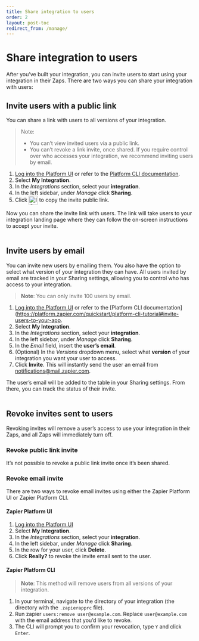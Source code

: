 ```yaml
---
title: Share integration to users
order: 2
layout: post-toc
redirect_from: /manage/
---
```

# Share integration to users

After you’ve built your integration, you can invite users to start using your integration in their Zaps. There are two ways you can share your integration with users:

## Invite users with a public link

You can share a link with users to all versions of your integration. 

> Note:
> * You can’t view invited users via a public link.
> * You can’t revoke a link invite, once shared. If you require control over who accesses your integration, we recommend inviting users by email. 

1. [Log into the Platform UI](https://zapier.com/app/developer) or refer to the [Platform CLI documentation](https://platform.zapier.com/quickstart/platform-cli-tutorial#invite-users-to-your-app).
2. Select **My Integration**.
3. In the *Integrations* section, select your **integration**.
4. In the left sidebar, under *Manage* click **Sharing**.
5. Click <img style="vertical-align: middle; width:24px;" src="https://res.cloudinary.com/zapier-media/image/upload/zinnia-icons/actionCopy.svg" alt="ICON NAME icon"> to copy the invite public link. 

Now you can share the invite link with users. The link will take users to your integration landing page where they can follow the on-screen instructions to accept your invite. 
<br>
<br>

## Invite users by email

You can invite new users by emailing them. You also have the option to select what version of your integration they can have. All users invited by email are tracked in your Sharing settings, allowing you to control who has access to your integration.

> **Note**: You can only invite 100 users by email.

1. [Log into the Platform UI](https://zapier.com/app/developer) or refer to the [Platform CLI documentation](https://platform.zapier.com/quickstart/platform-cli-tutorial#invite-users-to-your-app.
2. Select **My Integration**.
3. In the *Integrations* section, select your **integration**.
4. In the left sidebar, under *Manage* click **Sharing**.
5. In the *Email* field, insert the **user’s email**.
6. (Optional) In the *Versions* dropdown menu, select what **version** of your integration you want your user to access.
7. Click **Invite**. This will instantly send the user an email from notifications@mail.zapier.com. 

The user’s email will be added to the table in your Sharing settings. From there, you can track the status of their invite. 
<br>
<br>

## Revoke invites sent to users 

Revoking invites will remove a user’s access to use your integration in their Zaps, and all Zaps will immediately turn off. 

### Revoke public link invite

It’s not possible to revoke a public link invite once it’s been shared. 

### Revoke email invite 

There are two ways to revoke email invites using either the Zapier Platform UI or Zapier Platform CLI.

#### Zapier Platform UI

1. [Log into the Platform UI](https://zapier.com/app/developer) 
2. Select **My Integration**.
3. In the *Integrations* section, select your **integration**.
4. In the left sidebar, under *Manage* click **Sharing**.
5. In the row for your user, click **Delete**.
6. Click **Really?** to revoke the invite email sent to the user. 

#### Zapier Platform CLI

> **Note**: This method will remove users from all versions of your integration.

1. In your terminal, navigate to the directory of your integration (the directory with the `.zapierapprc` file).
2. Run zapier `users:remove user@example.com`. Replace `user@example.com` with the email address that you’d like to revoke.
3. The CLI will prompt you to confirm your revocation, type `Y` and click `Enter`.

